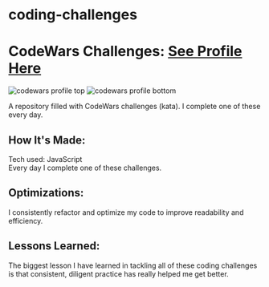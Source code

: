 # coding-challenges
<h1>CodeWars Challenges: <a href="https://www.codewars.com/users/Justinmemphis">See Profile Here</a></h1>
  <img src="https://s3.amazonaws.com/www.justinmemphis.com/images/codewars-4kyu-top-060423.jpg" alt="codewars profile top">
  <img src="https://s3.amazonaws.com/www.justinmemphis.com/images/codewars-4kyu-bottom-060423.jpg" alt="codewars profile bottom">

A repository filled with CodeWars challenges (kata).  I complete one of these every day.
<h2>How It's Made:</h2>
Tech used: JavaScript<br />
Every day I complete one of these challenges.
<h2>Optimizations:</h2>
I consistently refactor and optimize my code to improve readability and efficiency.
<h2>Lessons Learned:</h2>
The biggest lesson I have learned in tackling all of these coding challenges is that consistent, diligent practice has really helped me get better.
